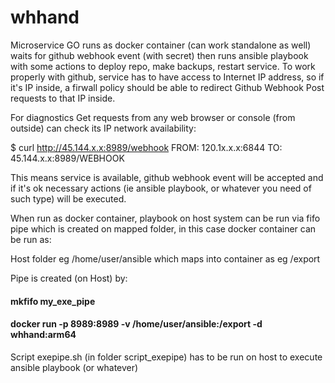 # whhand
Microservice GO runs as docker container (can work standalone as well) waits for github webhook event (with secret) then runs ansible playbook with some actions to deploy repo, make backups, restart service. To work properly with github, service has to have access to Internet IP address, so if it's IP inside, a firwall policy should be able to redirect Github Webhook Post requests to that IP inside.

For diagnostics Get requests from any web browser or console (from outside) can check its IP network
availability:

$ curl http://45.144.x.x:8989/webhook
FROM: 120.1x.x.x:6844 TO: 45.144.x.x:8989/WEBHOOK

This means service is available, github webhook event will be accepted and if it's ok 
necessary actions (ie ansible playbook, or whatever you need of such type) will 
be executed.

When run as docker container, playbook on host system can be run via fifo pipe 
which is created on mapped folder, in this case docker container can be run as:

Host folder eg /home/user/ansible which maps into container as eg /export 

Pipe is created (on Host) by: 
#### mkfifo my_exe_pipe
#### docker run -p 8989:8989 -v /home/user/ansible:/export -d whhand:arm64

Script exepipe.sh (in folder script_exepipe) has to be run on host 
to execute ansible playbook (or whatever)